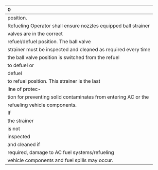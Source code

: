 | 0                                                              |
|:---------------------------------------------------------------|
| position.                                                      |
| Refueling Operator shall ensure nozzles equipped ball strainer |
| valves are in the correct                                      |
| refuel/defuel position. The ball valve                         |
| strainer must be inspected and cleaned as required every time  |
| the ball valve position is switched from the refuel            |
| to defuel or                                                   |
| defuel                                                         |
| to refuel position. This strainer is the last                  |
| line of protec-                                                |
| tion for preventing solid contaminates from entering AC or the |
| refueling vehicle components.                                  |
| If                                                             |
| the strainer                                                   |
| is not                                                         |
| inspected                                                      |
| and cleaned if                                                 |
| required, damage to AC fuel systems/refueling                  |
| vehicle components and fuel spills may occur.                  |